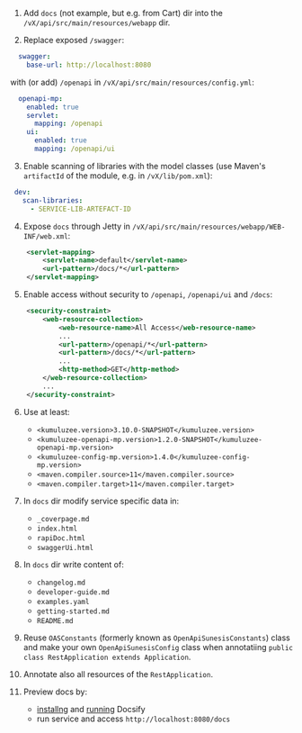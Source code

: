 1. Add `docs` (not example, but e.g. from Cart) dir into the `/vX/api/src/main/resources/webapp` dir.

2. Replace exposed `/swagger`:

```yaml
  swagger:
    base-url: http://localhost:8080
```

with (or add) `/openapi` in `/vX/api/src/main/resources/config.yml`:

```yaml
  openapi-mp:
    enabled: true
    servlet:
      mapping: /openapi
    ui:
      enabled: true
      mapping: /openapi/ui
```

3. Enable scanning of libraries with the model classes (use Maven's `artifactId` of the module, e.g. in `/vX/lib/pom.xml`):
  
 ```yaml
  dev:
    scan-libraries:
      - SERVICE-LIB-ARTEFACT-ID
```

4. Expose `docs` through Jetty in `/vX/api/src/main/resources/webapp/WEB-INF/web.xml`:

```xml
    <servlet-mapping>
        <servlet-name>default</servlet-name>
        <url-pattern>/docs/*</url-pattern>
    </servlet-mapping>
```

5. Enable access without security to `/openapi`, `/openapi/ui` and `/docs`:

```xml
    <security-constraint>
        <web-resource-collection>
            <web-resource-name>All Access</web-resource-name>
            ...
            <url-pattern>/openapi/*</url-pattern>
            <url-pattern>/docs/*</url-pattern>
            ...
            <http-method>GET</http-method>
        </web-resource-collection>
        ...
    </security-constraint>
```

6. Use at least:

	* ```<kumuluzee.version>3.10.0-SNAPSHOT</kumuluzee.version>```
	* ```<kumuluzee-openapi-mp.version>1.2.0-SNAPSHOT</kumuluzee-openapi-mp.version>```
	* ```<kumuluzee-config-mp.version>1.4.0</kumuluzee-config-mp.version>```
	* ```<maven.compiler.source>11</maven.compiler.source>```
	* ```<maven.compiler.target>11</maven.compiler.target>```

7. In `docs` dir modify service specific data in:

	* `_coverpage.md`
	* `index.html`
	* `rapiDoc.html`
	* `swaggerUi.html`

8. In `docs` dir write content of:

	* `changelog.md`
	* `developer-guide.md`
	* `examples.yaml`
	* `getting-started.md`
	* `README.md`

9. Reuse `OASConstants` (formerly known as `OpenApiSunesisConstants`) class and make your own `OpenApiSunesisConfig` class when annotatiing `public class RestApplication extends Application`. 

10. Annotate also all resources of the `RestApplication`.

11. Preview docs by:

	* [installng](https://docsify.js.org/#/quickstart?id=quick-start) and [running](https://docsify.js.org/#/quickstart?id=preview-your-site) Docsify
	* run service and access `http://localhost:8080/docs`